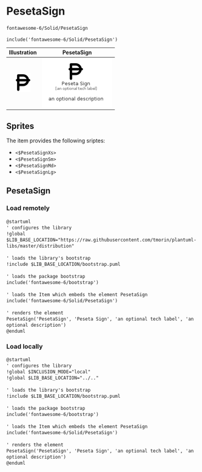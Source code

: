 # PesetaSign


```text
fontawesome-6/Solid/PesetaSign
```

```text
include('fontawesome-6/Solid/PesetaSign')
```



| Illustration | PesetaSign |
| :---: | :---: |
| ![illustration for Illustration](../../fontawesome-6/Solid/PesetaSign.png) | ![illustration for PesetaSign](../../fontawesome-6/Solid/PesetaSign.Local.png) |



## Sprites
The item provides the following sriptes:

- `<$PesetaSignXs>`
- `<$PesetaSignSm>`
- `<$PesetaSignMd>`
- `<$PesetaSignLg>`





## PesetaSign

### Load remotely
```plantuml
@startuml
' configures the library
!global $LIB_BASE_LOCATION="https://raw.githubusercontent.com/tmorin/plantuml-libs/master/distribution"

' loads the library's bootstrap
!include $LIB_BASE_LOCATION/bootstrap.puml

' loads the package bootstrap
include('fontawesome-6/bootstrap')

' loads the Item which embeds the element PesetaSign
include('fontawesome-6/Solid/PesetaSign')

' renders the element
PesetaSign('PesetaSign', 'Peseta Sign', 'an optional tech label', 'an optional description')
@enduml
```

### Load locally
```plantuml
@startuml
' configures the library
!global $INCLUSION_MODE="local"
!global $LIB_BASE_LOCATION="../.."

' loads the library's bootstrap
!include $LIB_BASE_LOCATION/bootstrap.puml

' loads the package bootstrap
include('fontawesome-6/bootstrap')

' loads the Item which embeds the element PesetaSign
include('fontawesome-6/Solid/PesetaSign')

' renders the element
PesetaSign('PesetaSign', 'Peseta Sign', 'an optional tech label', 'an optional description')
@enduml
```

